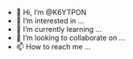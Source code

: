 - 👋 Hi, I’m @K6YTPON
- 👀 I’m interested in ...
- 🌱 I’m currently learning ...
- 💞️ I’m looking to collaborate on ...
- 📫 How to reach me ...

<!---
K6YTPON/K6YTPON is a ✨ special ✨ repository because its `README.md` (this file) appears on your GitHub profile.
You can click the Preview link to take a look at your changes.
--->
